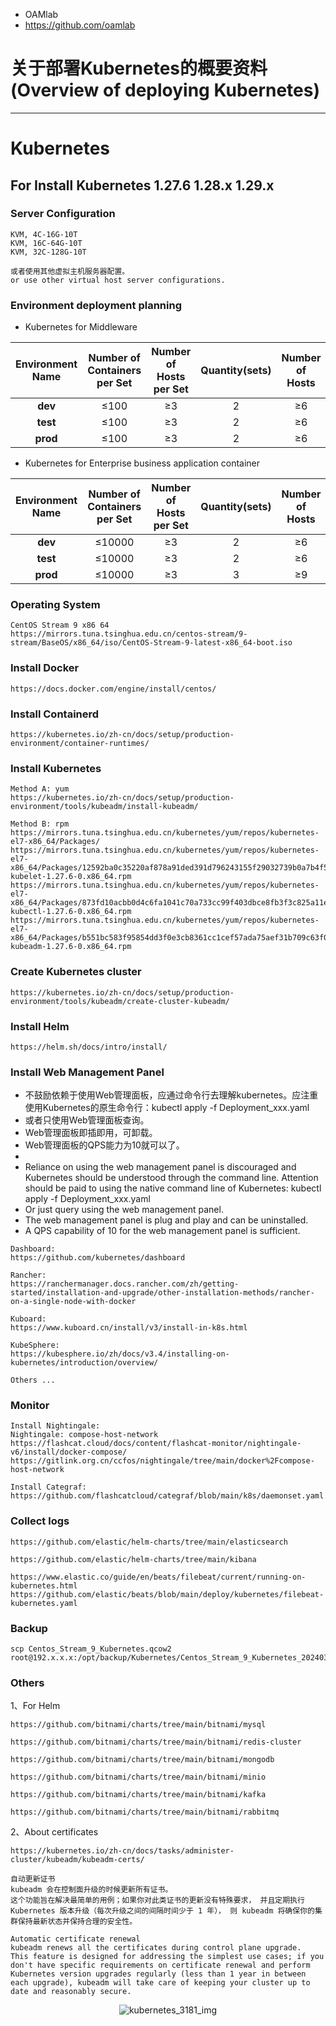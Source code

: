 - OAMlab
- https://github.com/oamlab

# 关于部署Kubernetes的概要资料(Overview of deploying Kubernetes)

---

# Kubernetes


## For Install Kubernetes 1.27.6 1.28.x 1.29.x


### Server Configuration
````
KVM, 4C-16G-10T
KVM, 16C-64G-10T
KVM, 32C-128G-10T

或者使用其他虚拟主机服务器配置。
or use other virtual host server configurations.
````

### Environment deployment planning
- Kubernetes for Middleware

|     Environment Name     | Number of Containers per Set |  Number of Hosts per Set  | Quantity(sets)  |  Number of Hosts  |
|:------------------------:|:----------------------------:|:-------------------------:|:---------------:|:-----------------:|
|         **dev**          |              ≤100            |             ≥3            |        2        |        ≥6         |
|         **test**         |              ≤100            |             ≥3            |        2        |        ≥6         |
|         **prod**         |              ≤100            |             ≥3            |        2        |        ≥6         |

- Kubernetes for Enterprise business application container

|     Environment Name     | Number of Containers per Set |  Number of Hosts per Set  | Quantity(sets) | Number of Hosts |
|:------------------------:|:----------------------------:|:-------------------------:|:--------------:|:---------------:|
|         **dev**          |              ≤10000          |               ≥3          |       2        |       ≥6        |
|         **test**         |              ≤10000          |               ≥3          |       2        |       ≥6        |
|         **prod**         |              ≤10000          |               ≥3          |       3        |       ≥9        |

### Operating System
````
CentOS Stream 9 x86 64
https://mirrors.tuna.tsinghua.edu.cn/centos-stream/9-stream/BaseOS/x86_64/iso/CentOS-Stream-9-latest-x86_64-boot.iso
````

### Install Docker
````
https://docs.docker.com/engine/install/centos/
````

### Install Containerd
````
https://kubernetes.io/zh-cn/docs/setup/production-environment/container-runtimes/
````

### Install Kubernetes
````
Method A: yum
https://kubernetes.io/zh-cn/docs/setup/production-environment/tools/kubeadm/install-kubeadm/
````

````
Method B: rpm
https://mirrors.tuna.tsinghua.edu.cn/kubernetes/yum/repos/kubernetes-el7-x86_64/Packages/
https://mirrors.tuna.tsinghua.edu.cn/kubernetes/yum/repos/kubernetes-el7-x86_64/Packages/12592ba0c35220af878a91ded391d796243155f29032739b0a7b4f53f2134cf9-kubelet-1.27.6-0.x86_64.rpm
https://mirrors.tuna.tsinghua.edu.cn/kubernetes/yum/repos/kubernetes-el7-x86_64/Packages/873fd10acbb0d4c6fa1041c70a733cc99f403dbce8fb3f3c825a11ebbe0792aa-kubectl-1.27.6-0.x86_64.rpm
https://mirrors.tuna.tsinghua.edu.cn/kubernetes/yum/repos/kubernetes-el7-x86_64/Packages/b551bc583f95854dd3f0e3cb8361cc1cef57ada75aef31b709c63f0da37b1fbd-kubeadm-1.27.6-0.x86_64.rpm
````

### Create Kubernetes cluster
````
https://kubernetes.io/zh-cn/docs/setup/production-environment/tools/kubeadm/create-cluster-kubeadm/
````

### Install Helm
````
https://helm.sh/docs/intro/install/
````

### Install Web Management Panel
- 不鼓励依赖于使用Web管理面板，应通过命令行去理解kubernetes。应注重使用Kubernetes的原生命令行：kubectl apply -f Deployment_xxx.yaml
- 或者只使用Web管理面板查询。
- Web管理面板即插即用，可卸载。
- Web管理面板的QPS能力为10就可以了。
- 
- Reliance on using the web management panel is discouraged and Kubernetes should be understood through the command line. Attention should be paid to using the native command line of Kubernetes: kubectl apply -f Deployment_xxx.yaml
- Or just query using the web management panel.
- The web management panel is plug and play and can be uninstalled.
- A QPS capability of 10 for the web management panel is sufficient.
````
Dashboard:
https://github.com/kubernetes/dashboard

Rancher:
https://ranchermanager.docs.rancher.com/zh/getting-started/installation-and-upgrade/other-installation-methods/rancher-on-a-single-node-with-docker

Kuboard:
https://www.kuboard.cn/install/v3/install-in-k8s.html

KubeSphere:
https://kubesphere.io/zh/docs/v3.4/installing-on-kubernetes/introduction/overview/

Others ...
````

### Monitor
````
Install Nightingale:
Nightingale: compose-host-network
https://flashcat.cloud/docs/content/flashcat-monitor/nightingale-v6/install/docker-compose/
https://gitlink.org.cn/ccfos/nightingale/tree/main/docker%2Fcompose-host-network

Install Categraf:
https://github.com/flashcatcloud/categraf/blob/main/k8s/daemonset.yaml
````

### Collect logs
````
https://github.com/elastic/helm-charts/tree/main/elasticsearch

https://github.com/elastic/helm-charts/tree/main/kibana

https://www.elastic.co/guide/en/beats/filebeat/current/running-on-kubernetes.html
https://github.com/elastic/beats/blob/main/deploy/kubernetes/filebeat-kubernetes.yaml
````

### Backup
````
scp Centos_Stream_9_Kubernetes.qcow2 root@192.x.x.x:/opt/backup/Kubernetes/Centos_Stream_9_Kubernetes_20240312_2033.qcow2
````

### Others
1、For Helm
````
https://github.com/bitnami/charts/tree/main/bitnami/mysql

https://github.com/bitnami/charts/tree/main/bitnami/redis-cluster

https://github.com/bitnami/charts/tree/main/bitnami/mongodb

https://github.com/bitnami/charts/tree/main/bitnami/minio

https://github.com/bitnami/charts/tree/main/bitnami/kafka

https://github.com/bitnami/charts/tree/main/bitnami/rabbitmq
````

2、About certificates
````
https://kubernetes.io/zh-cn/docs/tasks/administer-cluster/kubeadm/kubeadm-certs/

自动更新证书
kubeadm 会在控制面升级的时候更新所有证书。
这个功能旨在解决最简单的用例；如果你对此类证书的更新没有特殊要求， 并且定期执行 Kubernetes 版本升级（每次升级之间的间隔时间少于 1 年）， 则 kubeadm 将确保你的集群保持最新状态并保持合理的安全性。

Automatic certificate renewal
kubeadm renews all the certificates during control plane upgrade.
This feature is designed for addressing the simplest use cases; if you don't have specific requirements on certificate renewal and perform Kubernetes version upgrades regularly (less than 1 year in between each upgrade), kubeadm will take care of keeping your cluster up to date and reasonably secure.
````

<p align="center">
	<img alt="kubernetes_3181_img" src="https://www.wegoodgoodstudydaydayup.com/kubernetes_3181.webp?v=202403132123">
</p>

<br>